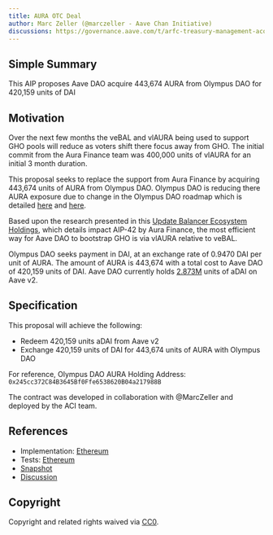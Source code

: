 ```yaml
---
title: AURA OTC Deal
author: Marc Zeller (@marczeller - Aave Chan Initiative)
discussions: https://governance.aave.com/t/arfc-treasury-management-acquire-aura/14683
---
```


## Simple Summary

This AIP proposes Aave DAO acquire 443,674 AURA from Olympus DAO for 420,159 units of DAI

## Motivation

Over the next few months the veBAL and vlAURA being used to support GHO pools will reduce as voters shift there focus away from GHO. The initial commit from the Aura Finance team was 400,000 units of vlAURA for an initial 3 month duration.

This proposal seeks to replace the support from Aura Finance by acquiring 443,674 units of AURA from Olympus DAO. Olympus DAO is reducing there AURA exposure due to change in the Olympus DAO roadmap which is detailed [here](https://forum.olympusdao.finance/d/3756-towards-a-fully-autonomous-olympus) and [here](https://forum.olympusdao.finance/d/3967-tap29-aura-solicitation-to-bid).

Based upon the research presented in this [Update Balancer Ecosystem Holdings](https://governance.aave.com/t/temp-check-update-balancer-ecosystem-holdings/14682), which details impact AIP-42 by Aura Finance, the most efficient way for Aave DAO to bootstrap GHO is via vlAURA relative to veBAL.

Olympus DAO seeks payment in DAI, at an exchange rate of 0.9470 DAI per unit of AURA. The amount of AURA is 443,674 with a total cost to Aave DAO of 420,159 units of DAI. Aave DAO currently holds [2.873M](https://etherscan.io/token/0x028171bca77440897b824ca71d1c56cac55b68a3?a=0x464C71f6c2F760DdA6093dCB91C24c39e5d6e18c) units of aDAI on Aave v2.

## Specification

This proposal will achieve the following:

- Redeem 420,159 units aDAI from Aave v2
- Exchange 420,159 units of DAI for 443,674 units of AURA with Olympus DAO

For reference, Olympus DAO AURA Holding Address: `0x245cc372C84B3645Bf0Ffe6538620B04a217988B`

The contract was developed in collaboration with @MarcZeller and deployed by the ACI team.

## References

- Implementation: [Ethereum](https://github.com/bgd-labs/aave-proposals/blob/main/src/AaveV2_Eth_CRV_OTC_Deal_20230508/AaveV2_Eth_CRV_OTC_Deal_20230508.sol)
- Tests: [Ethereum](https://github.com/bgd-labs/aave-proposals/blob/main/src/AaveV2_Eth_CRV_OTC_Deal_20230508/AaveV2_Eth_CRV_OTC_Deal_20230508.t.sol)
- [Snapshot](https://snapshot.org/#/aave.eth/proposal/0xeb88691a23f3b1f9dfb4d2fb575fa19e75050a67b80b23eff91c0d430a177bd1)
- [Discussion](https://governance.aave.com/t/arfc-treasury-management-acquire-aura/14683)

## Copyright

Copyright and related rights waived via [CC0](https://creativecommons.org/publicdomain/zero/1.0/).
